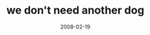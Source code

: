 ---
layout: base.njk
title : 'we don&#39;t need another dog' 
view_title : 'we don&#39;t need another dog' 
year : '2008' 
date : '2008-02-19' 
img_file : '/drawing/wedontneedanotherdog.png' 
html_file : 'wedontneedanotherdog' 
next_html : 'istayedupallnightmakingit.html' 
year_order : '77' 
permalink : "title/{{html_file}}.html"
---